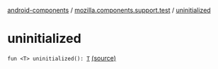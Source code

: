 [android-components](../index.md) / [mozilla.components.support.test](index.md) / [uninitialized](./uninitialized.md)

# uninitialized

`fun <T> uninitialized(): `[`T`](uninitialized.md#T) [(source)](https://github.com/mozilla-mobile/android-components/blob/master/components/support/test/src/main/java/mozilla/components/support/test/Matchers.kt#L60)